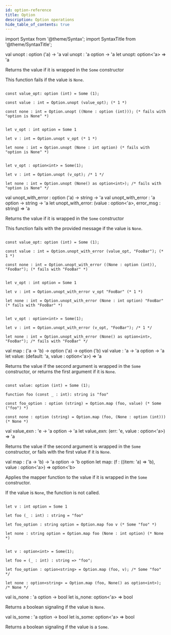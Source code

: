 ```yaml
---
id: option-reference
title: Option
description: Option operations
hide_table_of_contents: true
---
```


import Syntax from '@theme/Syntax';
import SyntaxTitle from '@theme/SyntaxTitle';

<SyntaxTitle syntax="pascaligo">
val unopt : option ('a) -> 'a
</SyntaxTitle>
<SyntaxTitle syntax="cameligo">
val unopt : 'a option -> 'a
</SyntaxTitle>

<SyntaxTitle syntax="jsligo">
let unopt: option&lt;'a&gt; => 'a
</SyntaxTitle>

Returns the value if it is wrapped in the `Some` constructor

This function fails if the value is `None`.

<Syntax syntax="pascaligo">

```pascaligo group=option_unopt

const value_opt: option (int) = Some (1);

const value : int = Option.unopt (value_opt); (* 1 *)

const none : int = Option.unopt ((None : option (int))); (* fails with "option is None" *)

```

</Syntax>
<Syntax syntax="cameligo">

```cameligo group=option_unopt

let v_opt : int option = Some 1

let v : int = Option.unopt v_opt (* 1 *)

let none : int = Option.unopt (None : int option) (* fails with "option is None" *)

```

</Syntax>

<Syntax syntax="jsligo">

```jsligo group=option_unopt

let v_opt : option<int> = Some(1);

let v : int = Option.unopt (v_opt); /* 1 */

let none : int = Option.unopt (None() as option<int>); /* fails with "option is None" */

```

</Syntax>


<SyntaxTitle syntax="pascaligo">
val unopt_with_error : option ('a) -> string -> 'a
</SyntaxTitle>
<SyntaxTitle syntax="cameligo">
val unopt_with_error : 'a option -> string -> 'a
</SyntaxTitle>

<SyntaxTitle syntax="jsligo">
let unopt_with_error: (value : option&lt;'a&gt;, error_msg : string) => 'a
</SyntaxTitle>

Returns the value if it is wrapped in the `Some` constructor

This function fails with the provided message if the value is `None`.


<Syntax syntax="pascaligo">

```pascaligo group=option_unopt_with_error

const value_opt: option (int) = Some (1);

const value : int = Option.unopt_with_error (value_opt, "FooBar"); (* 1 *)

const none : int = Option.unopt_with_error ((None : option (int)), "FooBar"); (* fails with "FooBar" *)

```

</Syntax>
<Syntax syntax="cameligo">

```cameligo group=option_unopt_with_error

let v_opt : int option = Some 1

let v : int = Option.unopt_with_error v_opt "FooBar" (* 1 *)

let none : int = Option.unopt_with_error (None : int option) "FooBar" (* fails with "FooBar" *)

```

</Syntax>

<Syntax syntax="jsligo">

```jsligo group=option_unopt_with_error

let v_opt : option<int> = Some(1);

let v : int = Option.unopt_with_error (v_opt, "FooBar"); /* 1 */

let none : int = Option.unopt_with_error (None() as option<int>, "FooBar"); /* fails with "FooBar" */

```

</Syntax>

<SyntaxTitle syntax="pascaligo">
val map : ('a -> 'b) -> option ('a) -> option ('b)
</SyntaxTitle>
<SyntaxTitle syntax="cameligo">
val value : 'a -> 'a option -> 'a
</SyntaxTitle>

<SyntaxTitle syntax="jsligo">
let value: (default: 'a, value : option&lt;'a&gt;) => 'a
</SyntaxTitle>

Returns the value if the second argument is wrapped in the `Some` constructor, or returns the first argument if it is `None`.


<Syntax syntax="pascaligo">

```pascaligo group=option_map

const value: option (int) = Some (1);

function foo (const _ : int): string is "foo"

const foo_option : option (string) = Option.map (foo, value) (* Some ("foo") *)

const none : option (string) = Option.map (foo, (None : option (int))) (* None *)
```

</Syntax>

<SyntaxTitle syntax="cameligo">
val value_exn : 'e -> 'a option -> 'a
</SyntaxTitle>

<SyntaxTitle syntax="jsligo">
let value_exn: (err: 'e, value : option&lt;'a&gt;) => 'a
</SyntaxTitle>

Returns the value if the second argument is wrapped in the `Some` constructor, or fails with the first value if it is `None`.


<SyntaxTitle syntax="cameligo">
val map : ('a -> 'b) -> 'a option -> 'b option
</SyntaxTitle>

<SyntaxTitle syntax="jsligo">
let map: (f : ((item: 'a) => 'b), value : option&lt;'a&gt;) => option&lt;'b&gt;
</SyntaxTitle>

Applies the mapper function to the value if it is wrapped in the `Some` constructor.

If the value is `None`, the function is not called.

<Syntax syntax="cameligo">

```cameligo group=option_map

let v : int option = Some 1

let foo (_ : int) : string = "foo"

let foo_option : string option = Option.map foo v (* Some "foo" *)

let none : string option = Option.map foo (None : int option) (* None *)

```

</Syntax>

<Syntax syntax="jsligo">

```jsligo group=option_map

let v : option<int> = Some(1);

let foo = (_ : int) : string => "foo";

let foo_option : option<string> = Option.map (foo, v); /* Some "foo" */

let none : option<string> = Option.map (foo, None() as option<int>); /* None */

```

</Syntax>

<SyntaxTitle syntax="cameligo">
val is_none : 'a option -> bool
</SyntaxTitle>

<SyntaxTitle syntax="jsligo">
let is_none: option&lt;'a&gt; => bool
</SyntaxTitle>

Returns a boolean signaling if the value is `None`.

<SyntaxTitle syntax="cameligo">
val is_some : 'a option -> bool
</SyntaxTitle>

<SyntaxTitle syntax="jsligo">
let is_some: option&lt;'a&gt; => bool
</SyntaxTitle>

Returns a boolean signaling if the value is a `Some`.
